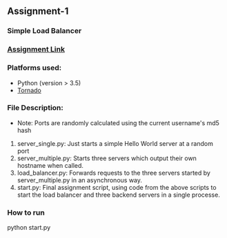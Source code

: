 ## Assignment-1
### Simple Load Balancer

### [Assignment Link](http://cs.nyu.edu/courses/spring17/CSCI-GA.3033-006/assignment1.html)

### Platforms used:
* Python (version > 3.5)
* [Tornado](http://www.tornadoweb.org/en/stable/)

### File Description: 
* Note: Ports are randomly calculated using the current username's md5 hash
1. server\_single.py: Just starts a simple Hello World server at a random port
2. server\_multiple.py: Starts three servers which output their own hostname when called.
3. load\_balancer.py: Forwards requests to the three servers started by server\_multiple.py in an asynchronous way.
4. start.py: Final assignment script, using code from the above scripts to start the load balancer and three backend servers in a single processe.

### How to run
python start.py
